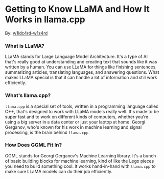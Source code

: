 # Getting to Know LLaMA and How It Works in llama.cpp

By: [w1ldc4rd-w1z4rd](https://github.com/w1ldc4rd-w1z4rd)

### What is LLaMA?

LLaMA stands for Large Language Model Architecture. It's a type of AI that's really good at understanding and creating text that sounds like it was written by a human. You can use LLaMA for things like finishing sentences, summarizing articles, translating languages, and answering questions. What makes LLaMA special is that it can handle a lot of information and still work efficiently.

### What's llama.cpp?

`llama.cpp` is a special set of tools, written in a programming language called C++, that's designed to work with LLaMA models really well. It's made to be super fast and to work on different kinds of computers, whether you're using a big server in a data center or just your laptop at home. Georgi Gerganov, who's known for his work in machine learning and signal processing, is the brain behind `llama.cpp`.

### How Does GGML Fit In?

GGML stands for Georgi Gerganov's Machine Learning library. It's a bunch of basic building blocks for machine learning, kind of like the Lego pieces you need to build something cool. It works hand-in-hand with `llama.cpp` to make sure LLaMA models can do their job efficiently.
